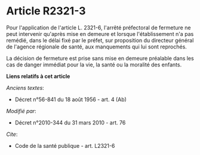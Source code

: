 # Article R2321-3

Pour l'application de l'article L. 2321-6, l'arrêté préfectoral de fermeture ne peut intervenir qu'après mise en demeure et
lorsque l'établissement n'a pas remédié, dans le délai fixé par le préfet, sur proposition du directeur     général de
l'agence régionale de santé, aux manquements qui lui sont reprochés. 

La décision de fermeture est prise sans mise en demeure préalable dans les cas de danger immédiat pour la vie, la santé ou la
moralité des enfants.

**Liens relatifs à cet article**

_Anciens textes_:

  - Décret n°56-841 du 18 août 1956 - art. 4 (Ab)

_Modifié par_:

  - Décret n°2010-344 du 31 mars 2010 - art. 76

_Cite_:

  - Code de la santé publique - art. L2321-6
